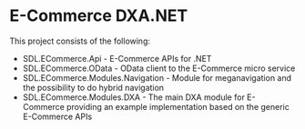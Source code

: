 E-Commerce DXA.NET 
===========================

This project consists of the following:
 * SDL.ECommerce.Api - E-Commerce APIs for .NET
 * SDL.ECommerce.OData - OData client to the E-Commerce micro service
 * SDL.ECommerce.Modules.Navigation - Module for meganavigation and the possibility to do hybrid navigation
 * SDL.ECommerce.Modules.DXA - The main DXA module for E-Commerce providing an example implementation based on the generic E-Commerce APIs

